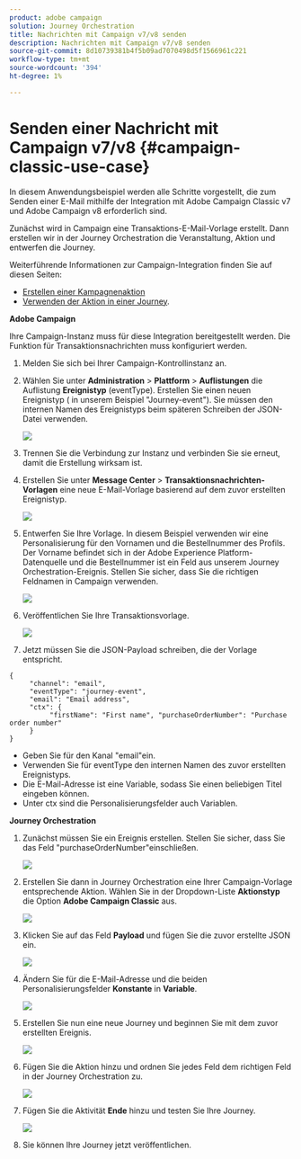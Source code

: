 ```yaml
---
product: adobe campaign
solution: Journey Orchestration
title: Nachrichten mit Campaign v7/v8 senden
description: Nachrichten mit Campaign v7/v8 senden
source-git-commit: 8d10739381b4f5b09ad7070498d5f1566961c221
workflow-type: tm+mt
source-wordcount: '394'
ht-degree: 1%

---
```



# Senden einer Nachricht mit Campaign v7/v8 {#campaign-classic-use-case}

In diesem Anwendungsbeispiel werden alle Schritte vorgestellt, die zum Senden einer E-Mail mithilfe der Integration mit Adobe Campaign Classic v7 und Adobe Campaign v8 erforderlich sind.

Zunächst wird in Campaign eine Transaktions-E-Mail-Vorlage erstellt. Dann erstellen wir in der Journey Orchestration die Veranstaltung, Aktion und entwerfen die Journey.

Weiterführende Informationen zur Campaign-Integration finden Sie auf diesen Seiten:

* [Erstellen einer Kampagnenaktion](../action/acc-action.md)
* [Verwenden der Aktion in einer Journey](../building-journeys/using-adobe-campaign-classic.md).

**Adobe Campaign**

Ihre Campaign-Instanz muss für diese Integration bereitgestellt werden. Die Funktion für Transaktionsnachrichten muss konfiguriert werden.

1. Melden Sie sich bei Ihrer Campaign-Kontrollinstanz an.

1. Wählen Sie unter **Administration** > **Plattform** > **Auflistungen** die Auflistung **Ereignistyp** (eventType). Erstellen Sie einen neuen Ereignistyp ( in unserem Beispiel &quot;Journey-event&quot;). Sie müssen den internen Namen des Ereignistyps beim späteren Schreiben der JSON-Datei verwenden.

   ![](../assets/accintegration-uc-1.png)

1. Trennen Sie die Verbindung zur Instanz und verbinden Sie sie erneut, damit die Erstellung wirksam ist.

1. Erstellen Sie unter **Message Center** > **Transaktionsnachrichten-Vorlagen** eine neue E-Mail-Vorlage basierend auf dem zuvor erstellten Ereignistyp.

   ![](../assets/accintegration-uc-2.png)

1. Entwerfen Sie Ihre Vorlage. In diesem Beispiel verwenden wir eine Personalisierung für den Vornamen und die Bestellnummer des Profils. Der Vorname befindet sich in der Adobe Experience Platform-Datenquelle und die Bestellnummer ist ein Feld aus unserem Journey Orchestration-Ereignis. Stellen Sie sicher, dass Sie die richtigen Feldnamen in Campaign verwenden.

   ![](../assets/accintegration-uc-3.png)

1. Veröffentlichen Sie Ihre Transaktionsvorlage.

   ![](../assets/accintegration-uc-4.png)

1. Jetzt müssen Sie die JSON-Payload schreiben, die der Vorlage entspricht.

```
{
     "channel": "email",
     "eventType": "journey-event",
     "email": "Email address",
     "ctx": {
          "firstName": "First name", "purchaseOrderNumber": "Purchase order number"
     }
}
```

* Geben Sie für den Kanal &quot;email&quot;ein.
* Verwenden Sie für eventType den internen Namen des zuvor erstellten Ereignistyps.
* Die E-Mail-Adresse ist eine Variable, sodass Sie einen beliebigen Titel eingeben können.
* Unter ctx sind die Personalisierungsfelder auch Variablen.

**Journey Orchestration**

1. Zunächst müssen Sie ein Ereignis erstellen. Stellen Sie sicher, dass Sie das Feld &quot;purchaseOrderNumber&quot;einschließen.

   ![](../assets/accintegration-uc-5.png)

1. Erstellen Sie dann in Journey Orchestration eine Ihrer Campaign-Vorlage entsprechende Aktion. Wählen Sie in der Dropdown-Liste **Aktionstyp** die Option **Adobe Campaign Classic** aus.

   ![](../assets/accintegration-uc-6.png)

1. Klicken Sie auf das Feld **Payload** und fügen Sie die zuvor erstellte JSON ein.

   ![](../assets/accintegration-uc-7.png)

1. Ändern Sie für die E-Mail-Adresse und die beiden Personalisierungsfelder **Konstante** in **Variable**.

   ![](../assets/accintegration-uc-8.png)

1. Erstellen Sie nun eine neue Journey und beginnen Sie mit dem zuvor erstellten Ereignis.

   ![](../assets/accintegration-uc-9.png)

1. Fügen Sie die Aktion hinzu und ordnen Sie jedes Feld dem richtigen Feld in der Journey Orchestration zu.

   ![](../assets/accintegration-uc-10.png)

1. Fügen Sie die Aktivität **Ende** hinzu und testen Sie Ihre Journey.

   ![](../assets/accintegration-uc-11.png)

1. Sie können Ihre Journey jetzt veröffentlichen.

